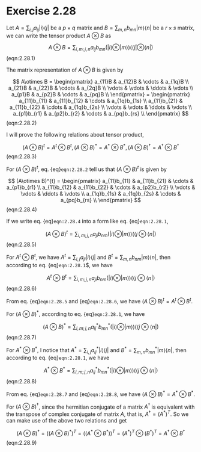 # Exercise 2.28

Let $A = \sum_{i,j}a_{ij}|i\rangle \langle j|$ be a $p\times q$ matrix and $B = \sum_{m,n}b_{mn}|m\rangle\langle n|$ be a $r\times s$ matrix, we can write the tensor product $A\otimes B$ as

$$
A\otimes B = \sum_{i,m;j,n} a_{ij}b_{mn}(|i\rangle \otimes |m\rangle)(\langle j|\otimes \langle n|) 
$$(eqn:2.28.1)

The matrix representation of $A\otimes B$ is given by

$$
A\otimes B = \begin{pmatrix}
a_{11}B & a_{12}B & \cdots & a_{1q}B \\
a_{21}B & a_{22}B & \cdots & a_{2q}B \\
\vdots & \vdots & \ddots & \vdots \\
a_{p1}B & a_{p2}B & \cdots & a_{pq}B \\
\end{pmatrix} = \begin{pmatrix}
a_{11}b_{11} & a_{11}b_{12} & \cdots & a_{1q}b_{1s} \\
a_{11}b_{21} & a_{11}b_{22} & \cdots & a_{1q}b_{2s} \\
\vdots & \vdots & \ddots & \vdots \\
a_{p1}b_{r1} & a_{p2}b_{r2} & \cdots & a_{pq}b_{rs} \\
\end{pmatrix}
$$(eqn:2.28.2)

I will prove the following relations about tensor product,

$$
(A\otimes B)^{t} = A^{t}\otimes B^{t}, (A\otimes B)^{*} = A^{*}\otimes B^{*}, (A\otimes B)^{\dagger} = A^{\dagger}\otimes B^{\dagger}
$$(eqn:2.28.3)

For $(A\otimes B)^{t}$, eq. {eq}`eqn:2.28.2` tell us that $(A\otimes B)^{t}$ is given by

$$
(A\otimes B)^{t} = \begin{pmatrix}
a_{11}b_{11} & a_{11}b_{21} & \cdots & a_{p1}b_{r1} \\
a_{11}b_{12} & a_{11}b_{22} & \cdots & a_{p2}b_{r2} \\
\vdots & \vdots & \ddots & \vdots \\
a_{1q}b_{1s} & a_{1q}b_{2s} & \cdots & a_{pq}b_{rs} \\
\end{pmatrix}
$$(eqn:2.28.4)

If we write eq. {eq}`eqn:2.28.4` into a form like eq. {eq}`eqn:2.28.1`, 

$$
(A\otimes B)^{t} = \sum_{i,m;j,n} a_{ji}b_{nm }(|i\rangle \otimes |m\rangle)(\langle j\otimes \langle n|) 
$$(eqn:2.28.5)

For $A^{t}\otimes B^{t}$, we have $A^{t} = \sum_{i,j}a_{ji}|i\rangle \langle j|$ and $B^{t} = \sum_{m,n}b_{nm}|m\rangle\langle n|$, then according to eq. {eq}`eqn:2.28.1`$​, we have

$$
A^{t}\otimes B^{t} = \sum_{i,m;j,n} a_{ji}b_{nm}(|i\rangle \otimes |m\rangle)(\langle j\otimes \langle n|) 
$$(eqn:2.28.6)

From eq. {eq}`eqn:2.28.5` and {eq}`eqn:2.28.6`, we have $(A\otimes B)^{t} = A^{t}\otimes B^{t}$. 

For $(A\otimes B)^{*}$, according to eq. {eq}`eqn:2.28.1`, we have

$$
(A\otimes B)^{*} = \sum_{i,m;j,n} a^{*}_{ij}b^{*}_{mn}(|i\rangle \otimes |m\rangle)(\langle j\otimes \langle n|)
$$(eqn:2.28.7)

For $A^{*}\otimes B^{*}$, I notice that $A^{*} = \sum_{i,j}a^{*}_{ij}|i\rangle \langle j|$ and $B^{*} = \sum_{m,n}b^{*}_{mn}|m\rangle\langle n|$, then according to eq. {eq}`eqn:2.28.1`, we have

$$
A^{*}\otimes B^{*} = \sum_{i,m;j,n} a^{*}_{ij}b^{*}_{mn}(|i\rangle \otimes |m\rangle)(\langle j\otimes \langle n|)
$$(eqn:2.28.8)

From eq. {eq}`eqn:2.28.7` and {eq}`eqn:2.28.8`, we have $(A\otimes B)^{*} = A^{*}\otimes B^{*}$. 

For $(A\otimes B)^{\dagger}$, since the hermitian conjugate of a matrix $A^{\dagger}$ is equivalent with the transpose of complex conjugate of matrix $A$, that is, $A^{\dagger} = (A^{*})^{T}$. So we can make use of the above two relations and get

$$
(A\otimes B)^{\dagger} = ((A\otimes B)^*)^{T} = ((A^*\otimes B^*))^{T} = (A^*)^T\otimes (B^*)^T = A^\dagger\otimes B^\dagger
$$(eqn:2.28.9)
